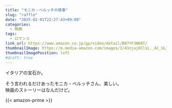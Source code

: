 ```yaml
---
title: "モニカ・ベルッチの情事"
slug: "raffle"
date: "2025-02-01T22:27:43+09:00"
categories:
  - 映画
tags:
  - ロマンス
link_url: https://www.amazon.co.jp/gp/video/detail/B07YF3NK8T/
thumbnailImage: https://m.media-amazon.com/images/I/41njujOClsL._AC_UL320_.jpg
thumbnailImagePosition: left
#draft: true
---
```

イタリアの宝石か。
<!--more-->
そう言われるだけあったモニカ・ベルッチさん、美しい。  
映画のストーリーはなんだけど。

{{< amazon-prime >}}
